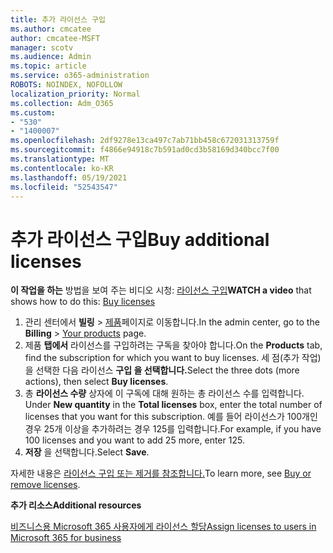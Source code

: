 ```yaml
---
title: 추가 라이선스 구입
ms.author: cmcatee
author: cmcatee-MSFT
manager: scotv
ms.audience: Admin
ms.topic: article
ms.service: o365-administration
ROBOTS: NOINDEX, NOFOLLOW
localization_priority: Normal
ms.collection: Adm_O365
ms.custom:
- "530"
- "1400007"
ms.openlocfilehash: 2df9278e13ca497c7ab71bb458c672031313759f
ms.sourcegitcommit: f4866e94918c7b591ad0cd3b58169d340bcc7f00
ms.translationtype: MT
ms.contentlocale: ko-KR
ms.lasthandoff: 05/19/2021
ms.locfileid: "52543547"
---
```

# <a name="buy-additional-licenses"></a><span data-ttu-id="84819-102">추가 라이선스 구입</span><span class="sxs-lookup"><span data-stu-id="84819-102">Buy additional licenses</span></span>

<span data-ttu-id="84819-103">**이 작업을 하는** 방법을 보여 주는 비디오 시청: [라이선스 구입](https://go.microsoft.com/fwlink/p/?linkid=2154857)</span><span class="sxs-lookup"><span data-stu-id="84819-103">**WATCH a video** that shows how to do this: [Buy licenses](https://go.microsoft.com/fwlink/p/?linkid=2154857)</span></span>

1. <span data-ttu-id="84819-104">관리 센터에서 **빌링** > [제품](https://go.microsoft.com/fwlink/p/?linkid=842054)페이지로 이동합니다.</span><span class="sxs-lookup"><span data-stu-id="84819-104">In the admin center, go to the **Billing** > [Your products](https://go.microsoft.com/fwlink/p/?linkid=842054) page.</span></span>
2. <span data-ttu-id="84819-105">제품 **탭에서** 라이선스를 구입하려는 구독을 찾아야 합니다.</span><span class="sxs-lookup"><span data-stu-id="84819-105">On the **Products** tab, find the subscription for which you want to buy licenses.</span></span> <span data-ttu-id="84819-106">세 점(추가 작업)을 선택한 다음 라이선스 **구입 을 선택합니다.**</span><span class="sxs-lookup"><span data-stu-id="84819-106">Select the three dots (more actions), then select **Buy licenses**.</span></span>
3. <span data-ttu-id="84819-107">총 **라이선스 수량** 상자에 이 구독에 대해 원하는 총 라이선스 수를 입력합니다. </span><span class="sxs-lookup"><span data-stu-id="84819-107">Under **New quantity** in the **Total licenses** box, enter the total number of licenses that you want for this subscription.</span></span> <span data-ttu-id="84819-108">예를 들어 라이선스가 100개인 경우 25개 이상을 추가하려는 경우 125를 입력합니다.</span><span class="sxs-lookup"><span data-stu-id="84819-108">For example, if you have 100 licenses and you want to add 25 more, enter 125.</span></span>
4. <span data-ttu-id="84819-109">**저장** 을 선택합니다.</span><span class="sxs-lookup"><span data-stu-id="84819-109">Select **Save**.</span></span>

<span data-ttu-id="84819-110">자세한 내용은 [라이선스 구입 또는 제거를 참조합니다.](/microsoft-365/commerce/licenses/buy-licenses)</span><span class="sxs-lookup"><span data-stu-id="84819-110">To learn more, see [Buy or remove licenses](/microsoft-365/commerce/licenses/buy-licenses).</span></span>

<span data-ttu-id="84819-111">**추가 리소스**</span><span class="sxs-lookup"><span data-stu-id="84819-111">**Additional resources**</span></span>

[<span data-ttu-id="84819-112">비즈니스용 Microsoft 365 사용자에게 라이선스 할당</span><span class="sxs-lookup"><span data-stu-id="84819-112">Assign licenses to users in Microsoft 365 for business</span></span>](/microsoft-365/admin/manage/assign-licenses-to-users)